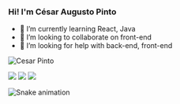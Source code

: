 ### Hi!   I'm César Augusto Pinto 


- 🌱 I’m currently learning React, Java
- 👯 I’m looking to collaborate on front-end
- 🤔 I’m looking for help with back-end, front-end


![Cesar Pinto ](https://github-readme-stats.vercel.app/api?username=csrap&show_icons=true&theme=dracula)
  
<div>

 <a href="https://discord.gg/3376" target="_blank"><img src="https://img.shields.io/badge/Discord-7289DA?style=for-the-badge&logo=discord&logoColor=white" target="_blank"></a> 
  <a href = "mailto:caugusto3110@gmail.com"><img src="https://img.shields.io/badge/Gmail-D14836?style=for-the-badge&logo=gmail&logoColor=white" target="_blank"></a>
  <a href="https://www.linkedin.com/in/cesar-augusto-pinto/" target="_blank"><img src="https://img.shields.io/badge/-LinkedIn-%230077B5?style=for-the-badge&logo=linkedin&logoColor=white" target="_blank"></a>   
</div>

![Snake animation](https://github.com/csrap/csrap/blob/output/github-contribution-grid-snake.svg)

